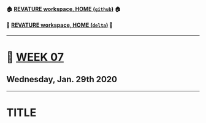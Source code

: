 #### :house: [REVATURE workspace, HOME (`github`)](https://github.com/joedonline/REVATURE__workspace)  :house:
#### :house_with_garden: [REVATURE workspace, HOME (`delta`)](https://github.com/deltachannel/REVATURE__workspace) :house_with_garden:
---
# :calendar: [WEEK 07](https://github.com/joedonline/REVATURE__workspace/tree/master/WEEK__07)
## Wednesday, Jan. 29th 2020

---
# TITLE
